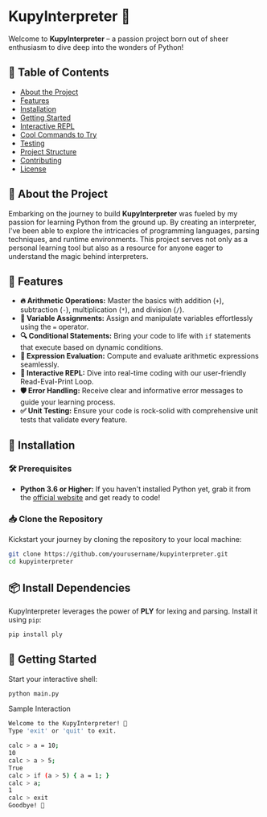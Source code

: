 # KupyInterpreter 🚀

Welcome to **KupyInterpreter** – a passion project born out of sheer enthusiasm to dive deep into the wonders of Python! 

## 🌟 Table of Contents

- [About the Project](#about-the-project)
- [Features](#features)
- [Installation](#installation)
- [Getting Started](#getting-started)
- [Interactive REPL](#interactive-repl)
- [Cool Commands to Try](#cool-commands-to-try)
- [Testing](#testing)
- [Project Structure](#project-structure)
- [Contributing](#contributing)
- [License](#license)

## 📖 About the Project

Embarking on the journey to build **KupyInterpreter** was fueled by my passion for learning Python from the ground up. By creating an interpreter, I've been able to explore the intricacies of programming languages, parsing techniques, and runtime environments. This project serves not only as a personal learning tool but also as a resource for anyone eager to understand the magic behind interpreters.

## 🌟 Features

- **🔥 Arithmetic Operations:** Master the basics with addition (`+`), subtraction (`-`), multiplication (`*`), and division (`/`).
- **📝 Variable Assignments:** Assign and manipulate variables effortlessly using the `=` operator.
- **🔍 Conditional Statements:** Bring your code to life with `if` statements that execute based on dynamic conditions.
- **🔢 Expression Evaluation:** Compute and evaluate arithmetic expressions seamlessly.
- **💬 Interactive REPL:** Dive into real-time coding with our user-friendly Read-Eval-Print Loop.
- **🛡️ Error Handling:** Receive clear and informative error messages to guide your learning process.
- **✅ Unit Testing:** Ensure your code is rock-solid with comprehensive unit tests that validate every feature.

## 🚀 Installation

### 🛠️ Prerequisites

- **Python 3.6 or Higher:** If you haven't installed Python yet, grab it from the [official website](https://www.python.org/downloads/) and get ready to code!

### 📥 Clone the Repository

Kickstart your journey by cloning the repository to your local machine:

```bash
git clone https://github.com/yourusername/kupyinterpreter.git
cd kupyinterpreter
```
## 📦 Install Dependencies

KupyInterpreter leverages the power of **PLY** for lexing and parsing. Install it using `pip`:

```bash
pip install ply
```

## 🎉 Getting Started
Start your interactive shell:
```bash
python main.py
```
Sample Interaction
```bash
Welcome to the KupyInterpreter! 🎉
Type 'exit' or 'quit' to exit.

calc > a = 10;
10
calc > a > 5;
True
calc > if (a > 5) { a = 1; }
calc > a;
1
calc > exit
Goodbye! 👋
```
